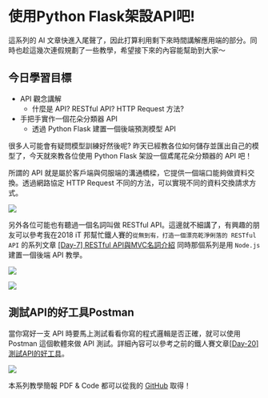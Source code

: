 # 使用Python Flask架設API吧!


這系列的 AI 文章快進入尾聲了，因此打算利用剩下來時間講解應用端的部分。同時也趁這幾次連假規劃了一些教學，希望接下來的內容能幫助到大家～

## 今日學習目標
- API 觀念講解
    - 什麼是 API? RESTful API? HTTP Request 方法?
- 手把手實作一個花朵分類器 API 
    - 透過 Python Flask 建置一個後端預測模型 API

很多人可能會有疑問模型訓練好然後呢?  昨天已經教各位如何儲存並匯出自己的模型了，今天就來教各位使用 Python Flask 架設一個鳶尾花朵分類器的 API 吧！

所謂的 API 就是屬於客戶端與伺服端的溝通橋樑，它提供一個端口能夠做資料交換。透過網路協定 HTTP Request 不同的方法，可以實現不同的資料交換請求方式。

![](https://i.imgur.com/CyKqRx7.png)

另外各位可能也有聽過一個名詞叫做 RESTful API。這邊就不細講了，有興趣的朋友可以參考我在2018 iT 邦幫忙鐵人賽的`從無到有，打造一個漂亮乾淨俐落的 RESTful API` 的系列文章 [[Day-7] RESTful API與MVC名詞介紹](https://ithelp.ithome.com.tw/articles/10191925) 同時那個系列是用 `Node.js` 建置一個後端 API 教學。

![](https://i.imgur.com/rdVzyoi.png)


![](https://i.imgur.com/sXNMUjO.png)

## 測試API的好工具Postman
當你寫好一支 API 時要馬上測試看看你寫的程式邏輯是否正確，就可以使用 Postman 這個軟體來做 API 測試。詳細內容可以參考之前的鐵人賽文章[[Day-20] 測試API的好工具](https://ithelp.ithome.com.tw/articles/10194897)。

![](https://i.imgur.com/pJXxsi8.png)

本系列教學簡報 PDF & Code 都可以從我的 [GitHub](https://github.com/andy6804tw/2020-12th-ironman) 取得！